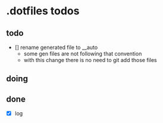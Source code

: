 # .dotfiles todos

## todo

- [] rename generated file to __auto
    - some gen files are not following that convention
    - with this change there is no need to git add those files

## doing

## done

- [x] log

